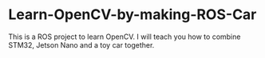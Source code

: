 # Learn-OpenCV-by-making-ROS-Car
This is a ROS project to learn OpenCV. I will teach you how to combine STM32, Jetson Nano and a toy car together.

